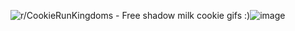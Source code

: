 <img src="https://i.redd.it/rssuuqz6y4ne1.gif" alt="r/CookieRunKingdoms - Free shadow milk cookie gifs :)"/>![image](https://github.com/user-attachments/assets/2a3fe60f-6351-4b05-9e4c-a7721ff9341b)

